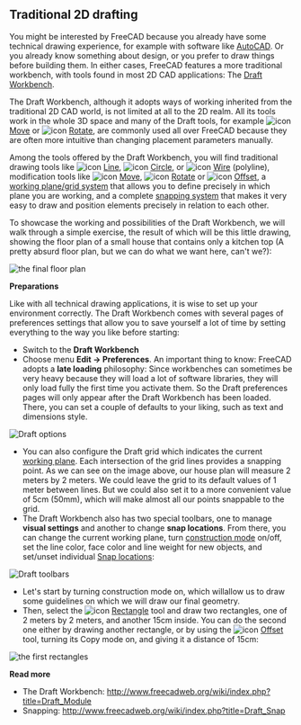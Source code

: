 ## Traditional 2D drafting

You might be interested by FreeCAD because you already have some technical drawing experience, for example with software like [AutoCAD](https://en.wikipedia.org/wiki/AutoCAD). Or you already know something about design, or you prefer to draw things before building them. In either cases, FreeCAD features a more traditional workbench, with tools found in most 2D CAD applications: The [Draft Workbench](http://www.freecadweb.org/wiki/index.php?title=Draft_Module).

The Draft Workbench, although it adopts ways of working inherited from the traditional 2D CAD world, is not limited at all to the 2D realm. All its tools work in the whole 3D space and many of the Draft tools, for example ![icon](http://www.freecadweb.org/wiki/images/thumb/c/c5/Draft_Move.png/16px-Draft_Move.png) [Move](http://www.freecadweb.org/wiki/index.php?title=Draft_Move) or ![icon](http://www.freecadweb.org/wiki/images/thumb/5/5a/Draft_Rotate.png/16px-Draft_Rotate.png) [Rotate](http://www.freecadweb.org/wiki/index.php?title=File:Draft_Rotate.png), are commonly used all over FreeCAD because they are often more intuitive than changing placement parameters manually.

Among the tools offered by the Draft Workbench, you will find traditional drawing tools like ![icon](http://www.freecadweb.org/wiki/images/thumb/a/a8/Draft_Line.png/16px-Draft_Line.png) [Line](http://www.freecadweb.org/wiki/index.php?title=Draft_Line), ![icon](http://www.freecadweb.org/wiki/images/thumb/1/10/Draft_Circle.png/16px-Draft_Circle.png) [Circle](http://www.freecadweb.org/wiki/index.php?title=Draft_Circle), or ![icon](http://www.freecadweb.org/wiki/images/thumb/0/00/Draft_Wire.png/16px-Draft_Wire.png) [Wire](http://www.freecadweb.org/wiki/index.php?title=Draft_Wire) (polyline), modification tools like ![icon](http://www.freecadweb.org/wiki/images/thumb/c/c5/Draft_Move.png/16px-Draft_Move.png) [Move](http://www.freecadweb.org/wiki/index.php?title=Draft_Move), ![icon](http://www.freecadweb.org/wiki/images/thumb/5/5a/Draft_Rotate.png/16px-Draft_Rotate.png) [Rotate](http://www.freecadweb.org/wiki/index.php?title=File:Draft_Rotate.png) or ![icon](http://www.freecadweb.org/wiki/images/thumb/e/eb/Draft_Offset.png/16px-Draft_Offset.png) [Offset](http://www.freecadweb.org/wiki/index.php?title=Draft_Offset), a [working plane/grid system](http://www.freecadweb.org/wiki/index.php?title=Draft_SelectPlane) that allows you to define precisely in which plane you are working, and a complete [snapping system](http://www.freecadweb.org/wiki/index.php?title=Draft_Snap) that makes it very easy to draw and position elements precisely in relation to each other.

To showcase the working and possibilities of the Draft Workbench, we will walk through a simple exercise, the result of which will be this little drawing, showing the floor plan of a small house that contains only a kitchen top (A pretty absurd floor plan, but we can do what we want here, can't we?):

![the final floor plan](http://www.freecadweb.org/wiki/images/3/35/Exercise_cabin_01.jpg)

**Preparations**

Like with all technical drawing applications, it is wise to set up your environment correctly. The Draft Workbench comes with several pages of preferences settings that allow you to save yourself a lot of time by setting everything to the way you like before starting:

* Switch to the **Draft Workbench**
* Choose menu **Edit -> Preferences**. An important thing to know: FreeCAD adopts a **late loading** philosophy: Since workbenches can sometimes be very heavy because they will load a lot of software libraries, they will only load fully the first time you activate them. So the Draft preferences pages will only appear after the Draft Workbench has been loaded. There, you can set a couple of defaults to your liking, such as text and dimensions style.

![Draft options](http://www.freecadweb.org/wiki/images/1/1a/Freecad_draft_options_01.jpg)

* You can also configure the Draft grid which indicates the current [working plane](http://www.freecadweb.org/wiki/index.php?title=Draft_SelectPlane). Each intersection of the grid lines provides a snapping point. As we can see on the image above, our house plan will measure 2 meters by 2 meters. We could leave the grid to its default values of 1 meter between lines. But we could also set it to a more convenient value of 5cm (50mm), which will make almost all our points snappable to the grid.
* The Draft Workbench also has two special toolbars, one to manage **visual settings** and another to change **snap locations**. From there, you can change the current working plane, turn [construction mode](http://www.freecadweb.org/wiki/index.php?title=Draft_ToggleConstructionMode) on/off, set the line color, face color and line weight for new objects, and set/unset individual [Snap locations](http://www.freecadweb.org/wiki/index.php?title=Draft_Snap):

![Draft toolbars](http://www.freecadweb.org/wiki/images/3/39/Draft_toolbars.jpg)

* Let's start by turning construction mode on, which willallow us to draw some guidelines on which we will draw our final geometry.
* Then, select the ![icon](http://www.freecadweb.org/wiki/images/thumb/1/14/Draft_Rectangle.png/16px-Draft_Rectangle.png) [Rectangle](http://www.freecadweb.org/wiki/index.php?title=Draft_Rectangle) tool and draw two rectangles, one of 2 meters by 2 meters, and another 15cm inside. You can do the second one either by drawing another rectangle, or by using the ![icon](http://www.freecadweb.org/wiki/images/thumb/e/eb/Draft_Offset.png/16px-Draft_Offset.png) [Offset](http://www.freecadweb.org/wiki/index.php?title=Draft_Offset) tool, turning its Copy mode on, and giving it a distance of 15cm:

![the first rectangles](http://www.freecadweb.org/wiki/images/f/f0/Exercise_cabin_02.jpg)

**Read more**

* The Draft Workbench: http://www.freecadweb.org/wiki/index.php?title=Draft_Module
* Snapping: http://www.freecadweb.org/wiki/index.php?title=Draft_Snap
